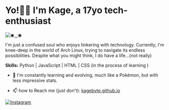 # Yo!🖐🏻 I'm Kage, a 17yo tech-enthusiast 

![◉⁠‿⁠◉](https://i.pinimg.com/originals/b8/9f/0a/b89f0a9cc9bdee16902c4be833212223.jpg)

I'm just a confused soul who enjoys tinkering with technology. 
Currently, I'm knee-deep in the world of Arch Linux, trying to navigate its endless possibilities. Despite what you might think, I do have a life...(not really)

**Skills:** Python | JavaScript | HTML | CSS (in the process of learning )


- 👾 I'm constantly learning and evolving, much like a Pokémon, but with less impressive stats.


- 📫 how to Reach me (just don't): [kagebyte.github.io](https://kagebyte.github.io)

[![Instagram](https://img.shields.io/badge/Instagram-the__anonymous__vip-red)](https://www.instagram.com/the_anonymous_vip/)
